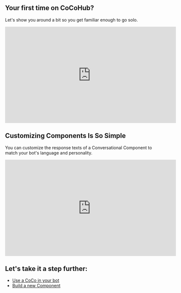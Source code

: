 
## Your first time on CoCoHub?
Let's show you around a bit so you get familiar enough to go solo.

<iframe width="560" height="315" src="https://www.youtube.com/embed/zH9Bi3Iol5E" frameborder="0" allowfullscreen></iframe>

## Customizing Components Is So Simple
You can customize the response texts of a Conversational Component to match your bot's language and personality.

<iframe width="560" height="315" src="https://www.youtube.com/embed/Xk8LGSVUj-Q" frameborder="0" allowfullscreen></iframe>

## Let's take it a step further:
* [Use a CoCo in your bot](/tutorials/developer_videos)
* [Build a new Component](/tutorials/authors_videos)
